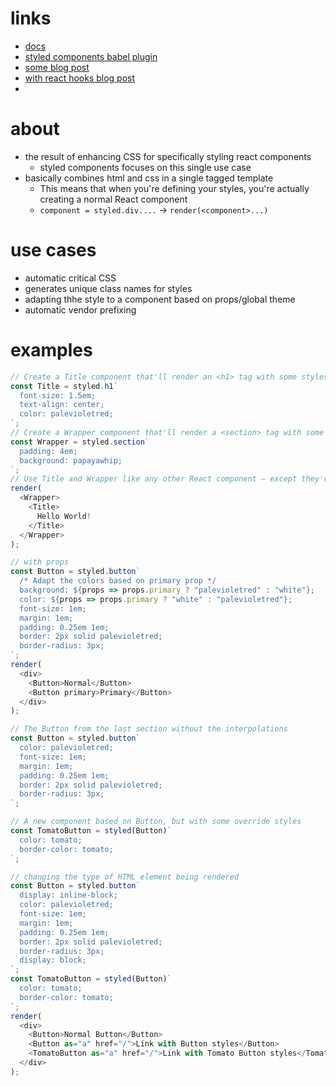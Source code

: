 # links
  - [docs](https://www.styled-components.com/docs/basics#motivation)
  - [styled components babel plugin](https://www.styled-components.com/docs/tooling#babel-plugin)
  - [some blog post](https://medium.com/building-crowdriff/styled-components-to-use-or-not-to-use-a6bb4a7ffc21)
  - [with react hooks blog post](https://medium.com/@kamish1/getting-started-with-styled-component-and-react-hook-ba851bbdeae3)
  - 

# about
  - the result of enhancing CSS for specifically styling react components
    - styled components focuses on this single use case
  - basically combines html and css in a single tagged template
    - This means that when you're defining your styles, you're actually creating a normal React component
    - `component = styled.div....` -> `render(<component>...)`


# use cases
  - automatic critical CSS
  - generates unique class names for styles
  - adapting thhe style to a component based on props/global theme
  - automatic vendor prefixing



# examples
```js
// Create a Title component that'll render an <h1> tag with some styles
const Title = styled.h1`
  font-size: 1.5em;
  text-align: center;
  color: palevioletred;
`;
// Create a Wrapper component that'll render a <section> tag with some styles
const Wrapper = styled.section`
  padding: 4em;
  background: papayawhip;
`;
// Use Title and Wrapper like any other React component – except they're styled!
render(
  <Wrapper>
    <Title>
      Hello World!
    </Title>
  </Wrapper>
);

// with props
const Button = styled.button`
  /* Adapt the colors based on primary prop */
  background: ${props => props.primary ? "palevioletred" : "white"};
  color: ${props => props.primary ? "white" : "palevioletred"};
  font-size: 1em;
  margin: 1em;
  padding: 0.25em 1em;
  border: 2px solid palevioletred;
  border-radius: 3px;
`;
render(
  <div>
    <Button>Normal</Button>
    <Button primary>Primary</Button>
  </div>
);

// The Button from the last section without the interpolations
const Button = styled.button`
  color: palevioletred;
  font-size: 1em;
  margin: 1em;
  padding: 0.25em 1em;
  border: 2px solid palevioletred;
  border-radius: 3px;
`;

// A new component based on Button, but with some override styles
const TomatoButton = styled(Button)`
  color: tomato;
  border-color: tomato;
`;

// changing the type of HTML element being rendered
const Button = styled.button`
  display: inline-block;
  color: palevioletred;
  font-size: 1em;
  margin: 1em;
  padding: 0.25em 1em;
  border: 2px solid palevioletred;
  border-radius: 3px;
  display: block;
`;
const TomatoButton = styled(Button)`
  color: tomato;
  border-color: tomato;
`;
render(
  <div>
    <Button>Normal Button</Button>
    <Button as="a" href="/">Link with Button styles</Button>
    <TomatoButton as="a" href="/">Link with Tomato Button styles</TomatoButton>
  </div>
);
```